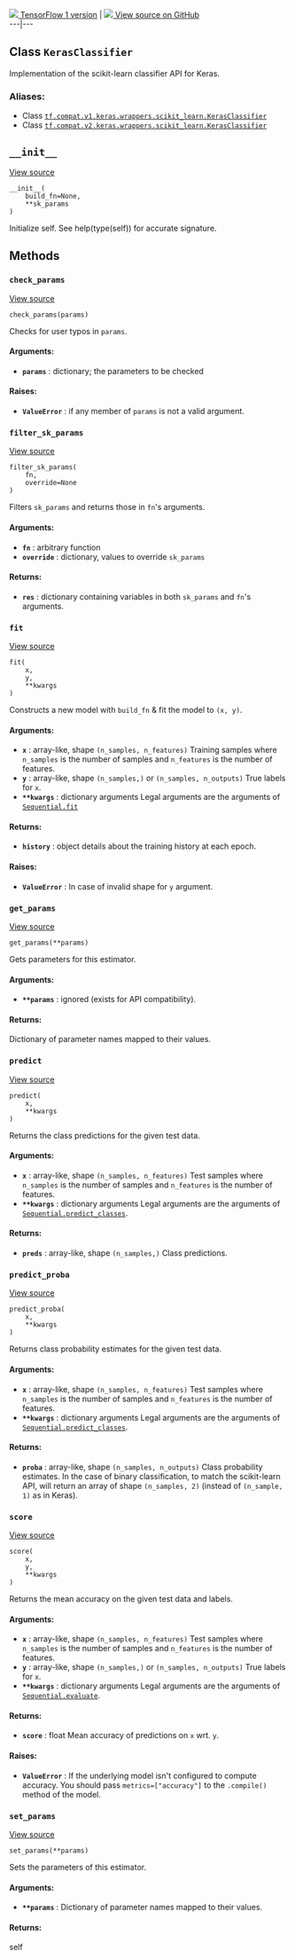 [ ![](https://tensorflow.google.cn/images/tf_logo_32px.png) TensorFlow 1
version](/versions/r1.15/api_docs/python/tf/keras/wrappers/scikit_learn/KerasClassifier)
|  [ ![](https://tensorflow.google.cn/images/GitHub-Mark-32px.png) View source
on GitHub
](https://github.com/tensorflow/tensorflow/blob/r2.0/tensorflow/python/keras/wrappers/scikit_learn.py#L191-L310)  
---|---  
  
## Class `KerasClassifier`

Implementation of the scikit-learn classifier API for Keras.

### Aliases:

  * Class [`tf.compat.v1.keras.wrappers.scikit_learn.KerasClassifier`](/api_docs/python/tf/keras/wrappers/scikit_learn/KerasClassifier)
  * Class [`tf.compat.v2.keras.wrappers.scikit_learn.KerasClassifier`](/api_docs/python/tf/keras/wrappers/scikit_learn/KerasClassifier)

## `__init__`

[View
source](https://github.com/tensorflow/tensorflow/blob/r2.0/tensorflow/python/keras/wrappers/scikit_learn.py#L74-L77)

    
    
    __init__(
        build_fn=None,
        **sk_params
    )
    

Initialize self. See help(type(self)) for accurate signature.

## Methods

### `check_params`

[View
source](https://github.com/tensorflow/tensorflow/blob/r2.0/tensorflow/python/keras/wrappers/scikit_learn.py#L79-L106)

    
    
    check_params(params)
    

Checks for user typos in `params`.

#### Arguments:

  * **`params`** : dictionary; the parameters to be checked

#### Raises:

  * **`ValueError`** : if any member of `params` is not a valid argument.

### `filter_sk_params`

[View
source](https://github.com/tensorflow/tensorflow/blob/r2.0/tensorflow/python/keras/wrappers/scikit_learn.py#L170-L187)

    
    
    filter_sk_params(
        fn,
        override=None
    )
    

Filters `sk_params` and returns those in `fn`'s arguments.

#### Arguments:

  * **`fn`** : arbitrary function
  * **`override`** : dictionary, values to override `sk_params`

#### Returns:

  * **`res`** : dictionary containing variables in both `sk_params` and `fn`'s arguments.

### `fit`

[View
source](https://github.com/tensorflow/tensorflow/blob/r2.0/tensorflow/python/keras/wrappers/scikit_learn.py#L195-L223)

    
    
    fit(
        x,
        y,
        **kwargs
    )
    

Constructs a new model with `build_fn` & fit the model to `(x, y)`.

#### Arguments:

  * **`x`** : array-like, shape `(n_samples, n_features)` Training samples where `n_samples` is the number of samples and `n_features` is the number of features.
  * **`y`** : array-like, shape `(n_samples,)` or `(n_samples, n_outputs)` True labels for `x`.
  * **`**kwargs`** : dictionary arguments Legal arguments are the arguments of [`Sequential.fit`](https://tensorflow.google.cn/api_docs/python/tf/keras/Model#fit)

#### Returns:

  * **`history`** : object details about the training history at each epoch.

#### Raises:

  * **`ValueError`** : In case of invalid shape for `y` argument.

### `get_params`

[View
source](https://github.com/tensorflow/tensorflow/blob/r2.0/tensorflow/python/keras/wrappers/scikit_learn.py#L108-L119)

    
    
    get_params(**params)
    

Gets parameters for this estimator.

#### Arguments:

  * **`**params`** : ignored (exists for API compatibility).

#### Returns:

Dictionary of parameter names mapped to their values.

### `predict`

[View
source](https://github.com/tensorflow/tensorflow/blob/r2.0/tensorflow/python/keras/wrappers/scikit_learn.py#L225-L242)

    
    
    predict(
        x,
        **kwargs
    )
    

Returns the class predictions for the given test data.

#### Arguments:

  * **`x`** : array-like, shape `(n_samples, n_features)` Test samples where `n_samples` is the number of samples and `n_features` is the number of features.
  * **`**kwargs`** : dictionary arguments Legal arguments are the arguments of [`Sequential.predict_classes`](https://tensorflow.google.cn/api_docs/python/tf/keras/Sequential#predict_classes).

#### Returns:

  * **`preds`** : array-like, shape `(n_samples,)` Class predictions.

### `predict_proba`

[View
source](https://github.com/tensorflow/tensorflow/blob/r2.0/tensorflow/python/keras/wrappers/scikit_learn.py#L244-L270)

    
    
    predict_proba(
        x,
        **kwargs
    )
    

Returns class probability estimates for the given test data.

#### Arguments:

  * **`x`** : array-like, shape `(n_samples, n_features)` Test samples where `n_samples` is the number of samples and `n_features` is the number of features.
  * **`**kwargs`** : dictionary arguments Legal arguments are the arguments of [`Sequential.predict_classes`](https://tensorflow.google.cn/api_docs/python/tf/keras/Sequential#predict_classes).

#### Returns:

  * **`proba`** : array-like, shape `(n_samples, n_outputs)` Class probability estimates. In the case of binary classification, to match the scikit-learn API, will return an array of shape `(n_samples, 2)` (instead of `(n_sample, 1)` as in Keras).

### `score`

[View
source](https://github.com/tensorflow/tensorflow/blob/r2.0/tensorflow/python/keras/wrappers/scikit_learn.py#L272-L310)

    
    
    score(
        x,
        y,
        **kwargs
    )
    

Returns the mean accuracy on the given test data and labels.

#### Arguments:

  * **`x`** : array-like, shape `(n_samples, n_features)` Test samples where `n_samples` is the number of samples and `n_features` is the number of features.
  * **`y`** : array-like, shape `(n_samples,)` or `(n_samples, n_outputs)` True labels for `x`.
  * **`**kwargs`** : dictionary arguments Legal arguments are the arguments of [`Sequential.evaluate`](https://tensorflow.google.cn/api_docs/python/tf/keras/Model#evaluate).

#### Returns:

  * **`score`** : float Mean accuracy of predictions on `x` wrt. `y`.

#### Raises:

  * **`ValueError`** : If the underlying model isn't configured to compute accuracy. You should pass `metrics=["accuracy"]` to the `.compile()` method of the model.

### `set_params`

[View
source](https://github.com/tensorflow/tensorflow/blob/r2.0/tensorflow/python/keras/wrappers/scikit_learn.py#L121-L132)

    
    
    set_params(**params)
    

Sets the parameters of this estimator.

#### Arguments:

  * **`**params`** : Dictionary of parameter names mapped to their values.

#### Returns:

self


